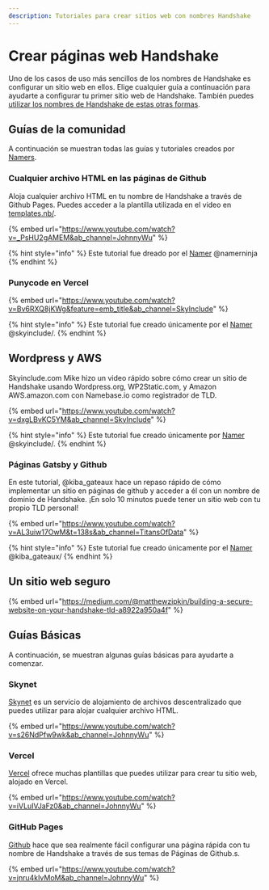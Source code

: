 ```yaml
---
description: Tutoriales para crear sitios web con nombres Handshake
---
```


# Crear páginas web Handshake

Uno de los casos de uso más sencillos de los nombres de Handshake es configurar un sitio web en ellos. Elige cualquier guía a continuación para ayudarte a configurar tu primer sitio web de Handshake. También puedes [utilizar los nombres de Handshake de estas otras formas](https://learn.namebase.io/starting-from-zero/how-to-use-handshake-names).

## Guías de la comunidad <a href="#community-guides" id="community-guides"></a>

A continuación se muestran todas las guías y tutoriales creados por [Namers](https://hns.to/community.nb/).

### Cualquier archivo HTML en las páginas de Github <a href="#any-html-file-on-github-pages" id="any-html-file-on-github-pages"></a>

Aloja cualquier archivo HTML en tu nombre de Handshake a través de Github Pages. Puedes acceder a la plantilla utilizada en el video en [templates.nb/](https://hns.to/templates.nb/).

{% embed url="https://www.youtube.com/watch?v=_PsHU2gAMEM&ab_channel=JohnnyWu" %}

{% hint style="info" %}
Este tutorial fue dreado por el [Namer](https://hns.to/community.nb/) @namerninja
{% endhint %}

### Punycode en Vercel

{% embed url="https://www.youtube.com/watch?v=Bv6RXQ8jKWg&feature=emb_title&ab_channel=SkyInclude" %}

{% hint style="info" %}
Este tutorial fue creado únicamente por el [Namer](https://hns.to/community.nb/) @skyinclude/.
{% endhint %}

## Wordpress y AWS

Skyinclude.com Mike hizo un video rápido sobre cómo crear un sitio de Handshake usando Wordpress.org, WP2Static.com, y Amazon AWS.amazon.com con Namebase.io como registrador de TLD.

{% embed url="https://www.youtube.com/watch?v=dxgLBvKC5YM&ab_channel=SkyInclude" %}

{% hint style="info" %}
Este tutorial fue creado únicamente por [Namer](https://hns.to/community.nb/) @skyinclude/.
{% endhint %}

### Páginas Gatsby y Github  <a href="#gatsby-and-github-pages" id="gatsby-and-github-pages"></a>

En este tutorial, @kiba\_gateaux hace un repaso rápido de cómo implementar un sitio en páginas de github y acceder a él con un nombre de dominio de Handshake. ¡En solo 10 minutos puede tener un sitio web con tu propio TLD personal!

{% embed url="https://www.youtube.com/watch?v=AL3uiw17OwM&t=138s&ab_channel=TitansOfData" %}

{% hint style="info" %}
Este tutorial fue creado únicamente por el [Namer](https://hns.to/community.nb/) @kiba\_gateaux/
{% endhint %}

## Un sitio web seguro <a href="#https-matthewzipkin-medium-com-building-a-secure-website-on-your-handshake-tld-a-8922-a950a-4-f" id="https-matthewzipkin-medium-com-building-a-secure-website-on-your-handshake-tld-a-8922-a950a-4-f"></a>

{% embed url="https://medium.com/@matthewzipkin/building-a-secure-website-on-your-handshake-tld-a8922a950a4f" %}

## Guías Básicas <a href="#basic-guides" id="basic-guides"></a>

A continuación, se muestran algunas guías básicas para ayudarte a comenzar.

### Skynet <a href="#skynet" id="skynet"></a>

​[Skynet](http://siasky.net/) es un servicio de alojamiento de archivos descentralizado que puedes utilizar para alojar cualquier archivo HTML.

{% embed url="https://www.youtube.com/watch?v=s26NdPfw9wk&ab_channel=JohnnyWu" %}

### Vercel <a href="#vercel" id="vercel"></a>

​[Vercel](https://vercel.com/) ofrece muchas plantillas que puedes utilizar para crear tu sitio web, alojado en Vercel.

{% embed url="https://www.youtube.com/watch?v=iVLuIVJaFz0&ab_channel=JohnnyWu" %}

### GitHub Pages <a href="#github-pages" id="github-pages"></a>

​[Github](https://github.com/) hace que sea realmente fácil configurar una página rápida con tu nombre de Handshake a través de sus temas de Páginas de Github.s.

{% embed url="https://www.youtube.com/watch?v=jnru4kIvMoM&ab_channel=JohnnyWu" %}
